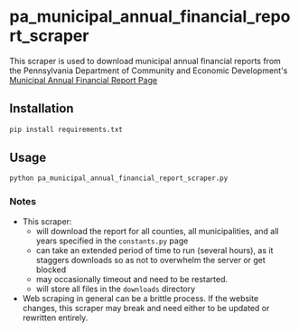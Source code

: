 # pa_municipal_annual_financial_report_scraper

This scraper is used to download municipal annual financial reports from the Pennsylvania Department of Community and Economic Development's [Municipal Annual Financial Report Page](https://apps.dced.pa.gov/munstats-public/ReportInformation2.aspx?report=mAfrForm)

## Installation

```bash
pip install requirements.txt
```

## Usage

```bash
python pa_municipal_annual_financial_report_scraper.py
```
### Notes
- This scraper:
    - will download the report for all counties, all municipalities, and all years specified in the `constants.py` page
    - can take an extended period of time to run (several hours), as it staggers downloads so as not to overwhelm the server or get blocked
    - may occasionally timeout and need to be restarted.
    - will store all files in the `downloads` directory
- Web scraping in general can be a brittle process. If the website changes, this scraper may break and need either to be updated or rewritten entirely.